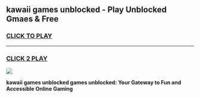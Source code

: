 
## kawaii games unblocked - Play Unblocked Gmaes & Free
<h3>
<a href="https://news.freeplayer.one?title=kawaii_games_unblocked&ref=23F">CLICK TO PLAY</a></h3>
<hr>

<h3>
<a href="https://news.freeplayer.one?title=kawaii_games_unblocked&ref=23F">CLICK 2 PLAY</a>
  
</h3>

<a href="https://news.freeplayer.one?title=kawaii_games_unblocked&ref=23F/"><img src="https://clearcache.store/games.png"></a>


**kawaii games unblocked games unblocked: Your Gateway to Fun and Accessible Online Gaming**
